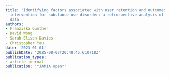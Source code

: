 ```yaml
---
title: 'Identifying factors associated with user retention and outcomes of a digital
  intervention for substance use disorder: a retrospective analysis of real-world
  data'
authors:
- Franziska Günther
- David Wong
- Sarah Elison-Davies
- Christopher Yau
date: '2023-01-01'
publishDate: '2025-08-07T20:48:45.610718Z'
publication_types:
- article-journal
publication: '*JAMIA open*'
---
```

